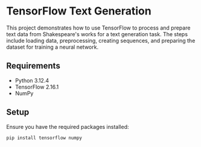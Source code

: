 # TensorFlow Text Generation

This project demonstrates how to use TensorFlow to process and prepare text data from Shakespeare's works for a text generation task. The steps include loading data, preprocessing, creating sequences, and preparing the dataset for training a neural network.

## Requirements

- Python 3.12.4
- TensorFlow 2.16.1
- NumPy

## Setup

Ensure you have the required packages installed:

```bash
pip install tensorflow numpy
